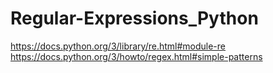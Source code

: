 # Regular-Expressions_Python
https://docs.python.org/3/library/re.html#module-re
https://docs.python.org/3/howto/regex.html#simple-patterns
